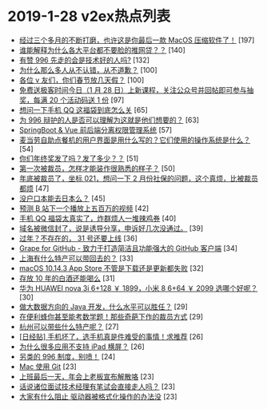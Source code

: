 # 2019-1-28 v2ex热点列表

+ [经过三个多月的不断打磨，也许这是你最后一款 MacOS 压缩软件了！](https://www.v2ex.com/t/531141#reply197) [197]
+ [谁能解释为什么各大平台都不要脸的推网贷？？](https://www.v2ex.com/t/531123#reply140) [140]
+ [有赞 996 先走的会是技术好的人吗?](https://www.v2ex.com/t/531126#reply132) [132]
+ [为什么那么多人从不认错，从不道歉？](https://www.v2ex.com/t/531229#reply100) [100]
+ [各位 v 友们，你们春节放几天假？](https://www.v2ex.com/t/531117#reply100) [100]
+ [免费送极客时间今日（1 月 28 日）上新课程，关注公众号并回帖即可参与抽奖，每满 20 个活动码送 1 份](https://www.v2ex.com/t/531113#reply97) [97]
+ [想问一下手机 QQ 这福袋到底怎么关](https://www.v2ex.com/t/531153#reply65) [65]
+ [为 996 辩护的人是否可以理解为这就是他们想要的？](https://www.v2ex.com/t/531274#reply63) [63]
+ [SpringBoot & Vue 前后端分离权限管理系统](https://www.v2ex.com/t/531166#reply57) [57]
+ [麦当劳自助点餐机的用户界面是用什么写的？它们使用的操作系统是什么？](https://www.v2ex.com/t/531257#reply54) [54]
+ [你们年终奖发了吗？发了多少？？](https://www.v2ex.com/t/531164#reply51) [51]
+ [第一次被裁员，怎样才能装作很熟悉的样子？](https://www.v2ex.com/t/531152#reply50) [50]
+ [年底被裁员了，坐标 021，想问一下 2 月份社保的问题，这个真烦，比被裁员都烦](https://www.v2ex.com/t/531275#reply47) [47]
+ [没户口本能去日本么？](https://www.v2ex.com/t/531304#reply45) [45]
+ [预测 B 站下一个播放上五百万的视频](https://www.v2ex.com/t/531147#reply42) [42]
+ [手机 QQ 福袋太真实了，炸群烦人一堆辣鸡券](https://www.v2ex.com/t/531187#reply40) [40]
+ [域名被微信封了，说是诱导分享，申诉好几次没通过。](https://www.v2ex.com/t/531190#reply39) [39]
+ [过年？不存在的， 31 号还要上线](https://www.v2ex.com/t/531310#reply36) [36]
+ [Grape for GitHub - 致力于打造简洁且功能强大的 GitHub 客户端](https://www.v2ex.com/t/531157#reply34) [34]
+ [上海有什么特产可以带回去的？](https://www.v2ex.com/t/531134#reply33) [33]
+ [macOS 10.14.3 App Store 不管是下载还是更新都失败](https://www.v2ex.com/t/531227#reply32) [32]
+ [存放 10 年的白酒还能喝么](https://www.v2ex.com/t/531215#reply31) [31]
+ [华为 HUAWEI nova 3i 6+128 ￥ 1899，小米 8 6+64 ￥ 2099 选哪个好呢？](https://www.v2ex.com/t/531146#reply30) [30]
+ [做大数据方向的 Java 开发，什么水平可以胜任？](https://www.v2ex.com/t/531136#reply29) [29]
+ [在便利蜂你甚至能考数学题！那些奇葩下作的裁员方式](https://www.v2ex.com/t/531150#reply29) [29]
+ [杭州可以带些什么特产呢？](https://www.v2ex.com/t/531243#reply27) [27]
+ [[日经贴] 手机坏了，选手机真是件难受的事情！求推荐](https://www.v2ex.com/t/531210#reply26) [26]
+ [为什么很多应用不支持 iPad 横屏？](https://www.v2ex.com/t/531177#reply26) [26]
+ [另类的 996 制度，别喷！](https://www.v2ex.com/t/531119#reply24) [24]
+ [Mac 使用 Git](https://www.v2ex.com/t/531280#reply23) [23]
+ [上班最后一天，年会上老板宣布解散咯](https://www.v2ex.com/t/531324#reply23) [23]
+ [话说诸位面试技术经理有笔试会直接走人吗？](https://www.v2ex.com/t/531337#reply23) [23]
+ [大家有什么阻止 驱动器被格式化操作的办法没](https://www.v2ex.com/t/531186#reply23) [23]
